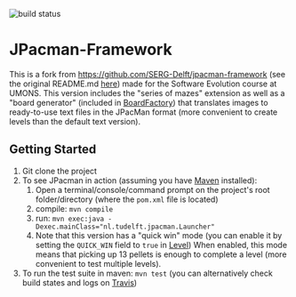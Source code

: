 ![build status](https://travis-ci.org/qdrien/jpacman-framework.svg?branch=master)

JPacman-Framework
=================
This is a fork from https://github.com/SERG-Delft/jpacman-framework (see the original README.md [here](old_README.md)) made for the Software Evolution course at UMONS.
This version includes the "series of mazes" extension as well as a "board generator" (included in [BoardFactory](src/main/java/nl/tudelft/jpacman/board/BoardFactory.java)) that translates images to ready-to-use text files in the JPacMan format (more convenient to create levels than the default text version).

Getting Started
---------------

1. Git clone the project
2. To see JPacman in action (assuming you have [Maven](https://maven.apache.org/) installed): 
    1. Open a terminal/console/command prompt on the project's root folder/directory (where the `pom.xml` file is located)
    2. compile: `mvn compile`
    3. run: `mvn exec:java -Dexec.mainClass="nl.tudelft.jpacman.Launcher"`
    4. Note that this version has a "quick win" mode (you can enable it by setting the `QUICK_WIN` field to `true` in [Level](src/main/java/nl/tudelft/jpacman/level/Level.java))
        When enabled, this mode means that picking up 13 pellets is enough to complete a level (more convenient to test multiple levels).
4. To run the test suite in maven: `mvn test` (you can alternatively check build states and logs on [Travis](https://travis-ci.org/qdrien/jpacman-framework))